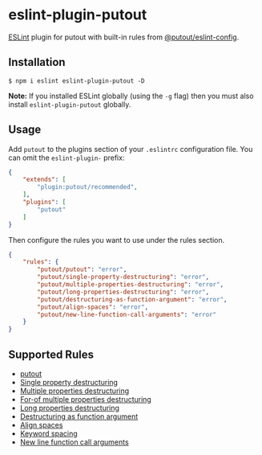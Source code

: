 # eslint-plugin-putout

[ESLint](https://eslint.org) plugin for putout with built-in rules from [@putout/eslint-config](https://github.com/coderaiser/putout/tree/master/packages/eslint-config).

## Installation

```
$ npm i eslint eslint-plugin-putout -D
```

**Note:** If you installed ESLint globally (using the `-g` flag) then you must also install `eslint-plugin-putout` globally.

## Usage

Add `putout` to the plugins section of your `.eslintrc` configuration file. You can omit the `eslint-plugin-` prefix:

```json
{
    "extends": [
        "plugin:putout/recommended",
    ],
    "plugins": [
        "putout"
    ]
}
```

Then configure the rules you want to use under the rules section.

```json
{
    "rules": {
        "putout/putout": "error",
        "putout/single-property-destructuring": "error",
        "putout/multiple-properties-destructuring": "error",
        "putout/long-properties-destructuring": "error",
        "putout/destructuring-as-function-argument": "error",
        "putout/align-spaces": "error",
        "putout/new-line-function-call-arguments": "error"
    }
}
```

## Supported Rules

- [putout](rules/putout.md)
- [Single property destructuring](/packages/eslint-plugin-putout/rules/single-property-destructuring.md)
- [Multiple properties destructuring](/packages/eslint-plugin-putout/rules/multiple-properties-destructuring.md)
- [For-of multiple properties destructuring](/packages/eslint-plugin-putout/rules/for-of-multiple-properties-destructuring.md)
- [Long properties destructuring](/packages/eslint-plugin-putout/rules/long-properties-destructuring.md)
- [Destructuring as function argument](/packages/eslint-plugin-putout/rules/destructuring-as-function-argument.md)
- [Align spaces](/packages/eslint-plugin-putout/rules/align-spaces.md)
- [Keyword spacing](/packages/eslint-plugin-putout/rules/keyword-spacing.md)
- [New line function call arguments](/packages/eslint-plugin-putout/rules/new-line-function-call-arguments.md)

